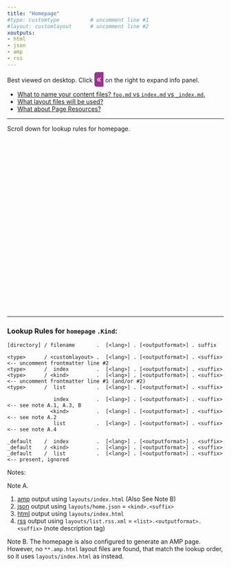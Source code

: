 ```yaml
---
title: "Homepage"
#type: customtype          # uncomment line #1
#layout: customlayout      # uncomment line #2
xoutputs:
- html
- json
- amp
- rss
---
```


Best viewed on desktop. Click <span style="padding: 5px; font-size: 20px; border-radius: 5px 0 0 5px; background-color: #9A348E; color: #eee">«</span> 
on the right to expand info panel.

- [What to name your content files? `foo.md` vs `index.md` vs `_index.md`.](/single-vs-list/)
- [What layout files will be used?](/layout-lookup/)    
- [What about Page Resources?](/page-resources/)

---

Scroll down for lookup rules for homepage.

<div style="height:400px;"></div>

---

### Lookup Rules for `homepage` `.Kind`:

```
[directory] / filename       .  [<lang>] . [<outputformat>] . suffix

<type>      / <customlayout> .  [<lang>] . [<outputformat>] . <suffix>  <-- uncomment frontmatter line #2
<type>      /  index         .  [<lang>] . [<outputformat>] . <suffix>
<type>      / <kind>         .  [<lang>] . [<outputformat>] . <suffix>  <-- uncomment frontmatter line #1 (and/or #2)
<type>      /  list          .  [<lang>] . [<outputformat>] . <suffix>

               index         .  [<lang>] . [<outputformat>] . <suffix>   <-- see note A.1, A.3, B
              <kind>         .  [<lang>] . [<outputformat>] . <suffix>   <-- see note A.2
               list          .  [<lang>] . [<outputformat>] . <suffix>   <-- see note A.4

_default    /  index         .  [<lang>] . [<outputformat>] . <suffix>
_default    / <kind>         .  [<lang>] . [<outputformat>] . <suffix>   
_default    /  list          .  [<lang>] . [<outputformat>] . <suffix>   <-- present, ignored

```

Notes:

Note A. 
1. [amp](/amp/) output using `layouts/index.html` (Also See Note B)
2. [json](/index.json) output using `layouts/home.json` = `<kind>.<suffix>`
3. [html](/index.html) output using `layouts/index.html`
4. [rss](/index.xml) output using `layouts/list.rss.xml` = `<list>.<outputformat>.<suffix>` (note description tag)


Note B. The homepage is also configured to generate an AMP page. However, no `**.amp.html` layout files are found,
that match the lookup order, so it uses `layouts/index.html` as instead.


